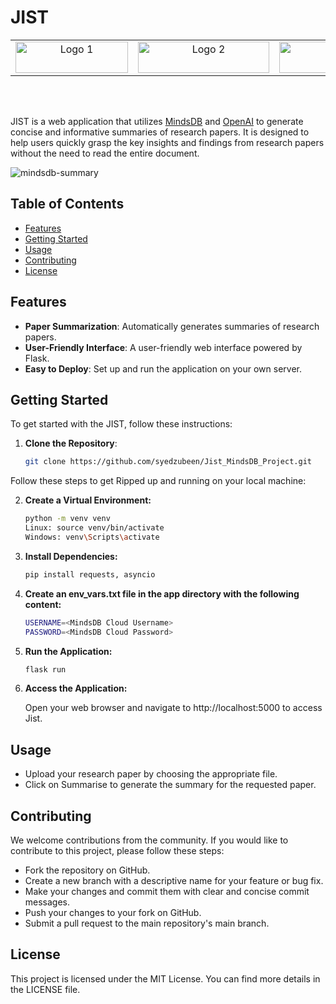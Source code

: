 # JIST

<div style="text-align: center;">
<table>
  <tr>
    <td align="center"><img src="https://github.com/syedzubeen/Jist_MindsDB_Project/assets/14253061/555946f3-297a-40ad-89ab-9e380731d121" height="50" width="180" alt="Logo 1"></td>
    <td align="center"><img src="https://github.com/syedzubeen/Jist_MindsDB_Project/assets/14253061/df9c32b0-3e90-4d04-bc7c-40891530d49f" height="50" width="210" alt="Logo 2"></td>
    <td align="center"><img src="https://github.com/syedzubeen/Jist_MindsDB_Project/assets/14253061/141bc89d-58b7-4a48-8431-c8ed5d48681b" height="50" width="375" alt="Logo 3"></td>
  </tr>
</table>
</div><br><br>

JIST is a web application that utilizes [MindsDB](https://www.mindsdb.com/) and [OpenAI](https://openai.com) to generate concise and informative summaries of research papers. It is designed to help users quickly grasp the key insights and findings from research papers without the need to read the entire document. <br>

![mindsdb-summary](https://github.com/syedzubeen/Jist_MindsDB_Project/assets/14253061/00efbf2c-6e59-4265-ba8b-c291f6bdbc0c)


## Table of Contents

- [Features](#features)
- [Getting Started](#getting-started)
- [Usage](#usage)
- [Contributing](#contributing)
- [License](#license)

## Features

- **Paper Summarization**: Automatically generates summaries of research papers.
- **User-Friendly Interface**: A user-friendly web interface powered by Flask.
- **Easy to Deploy**: Set up and run the application on your own server.

## Getting Started

To get started with the JIST, follow these instructions:

1. **Clone the Repository**:

   ```bash
   git clone https://github.com/syedzubeen/Jist_MindsDB_Project.git

Follow these steps to get Ripped up and running on your local machine:
   
2. **Create a Virtual Environment:**
     ```sh
     python -m venv venv
     Linux: source venv/bin/activate
     Windows: venv\Scripts\activate

3. **Install Dependencies:**
      ```sh
      pip install requests, asyncio

4. **Create an env_vars.txt file in the app directory with the following content:**
   ```sh
   USERNAME=<MindsDB Cloud Username>
   PASSWORD=<MindsDB Cloud Password>
   
5. **Run the Application:**
   ```sh
   flask run
   
6. **Access the Application:**

   Open your web browser and navigate to http://localhost:5000 to access Jist.
   
## Usage

- Upload your research paper by choosing the appropriate file.
- Click on Summarise to generate the summary for the requested paper.


## Contributing
We welcome contributions from the community. If you would like to contribute to this project, please follow these steps:

- Fork the repository on GitHub.
- Create a new branch with a descriptive name for your feature or bug fix.
- Make your changes and commit them with clear and concise commit messages.
- Push your changes to your fork on GitHub.
- Submit a pull request to the main repository's main branch.

## License
This project is licensed under the MIT License. You can find more details in the LICENSE file.
